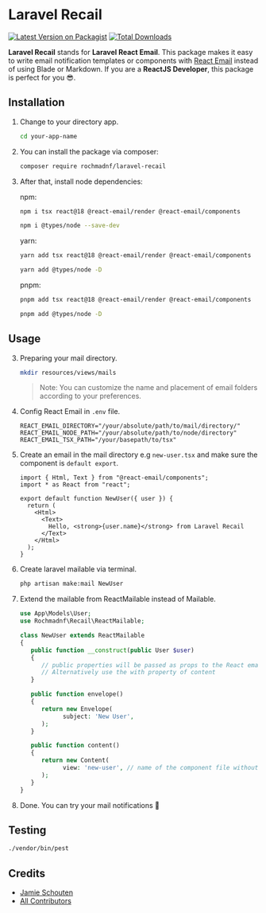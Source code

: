 # Laravel Recail

[![Latest Version on Packagist](https://img.shields.io/packagist/v/rochmadnf/laravel-recail.svg)](https://packagist.org/packages/rochmadnf/laravel-recail)
[![Total Downloads](https://img.shields.io/packagist/dt/rochmadnf/laravel-recail.svg)](https://packagist.org/packages/rochmadnf/laravel-recail)

**Laravel Recail** stands for **Laravel React Email**. This package makes it easy to write email notification templates or components with [React Email](https://react.email) instead of using Blade or Markdown. If you are a **ReactJS Developer**, this package is perfect for you 😎.

## Installation

1. Change to your directory app.
   ```bash
   cd your-app-name
   ```
2. You can install the package via composer:

   ```bash
   composer require rochmadnf/laravel-recail
   ```

3. After that, install node dependencies:

   npm:

   ```bash
   npm i tsx react@18 @react-email/render @react-email/components
   ```

   ```bash
   npm i @types/node --save-dev
   ```

   yarn:

   ```bash
   yarn add tsx react@18 @react-email/render @react-email/components
   ```

   ```bash
   yarn add @types/node -D
   ```

   pnpm:

   ```bash
   pnpm add tsx react@18 @react-email/render @react-email/components
   ```

   ```bash
   pnpm add @types/node -D
   ```

## Usage

3. Preparing your mail directory.

   ```bash
   mkdir resources/views/mails
   ```

   > Note: You can customize the name and placement of email folders according to your preferences.

4. Config React Email in `.env` file.
   ```env
   REACT_EMAIL_DIRECTORY="/your/absolute/path/to/mail/directory/"
   REACT_EMAIL_NODE_PATH="/your/absolute/path/to/node/directory"
   REACT_EMAIL_TSX_PATH="/your/basepath/to/tsx"
   ```
5. Create an email in the mail directory e.g `new-user.tsx` and make sure the component is `default export`.

   ```tsx
   import { Html, Text } from "@react-email/components";
   import * as React from "react";

   export default function NewUser({ user }) {
     return (
       <Html>
         <Text>
           Hello, <strong>{user.name}</strong> from Laravel Recail
         </Text>
       </Html>
     );
   }
   ```

6. Create laravel mailable via terminal.
   ```bash
   php artisan make:mail NewUser
   ```
7. Extend the mailable from ReactMailable instead of Mailable.

   ```php
   use App\Models\User;
   use Rochmadnf\Recail\ReactMailable;

   class NewUser extends ReactMailable
   {
      public function __construct(public User $user)
      {
         // public properties will be passed as props to the React email component
         // Alternatively use the with property of content
      }

      public function envelope()
      {
         return new Envelope(
               subject: 'New User',
         );
      }

      public function content()
      {
         return new Content(
               view: 'new-user', // name of the component file without extension
         );
      }
   }
   ```

8. Done. You can try your mail notifications 🎉

## Testing

```bash
./vendor/bin/pest
```

## Credits

- [Jamie Schouten](https://github.com/maantje)
- [All Contributors](https://github.com/maantje/laravel-react-email/graphs/contributors)
